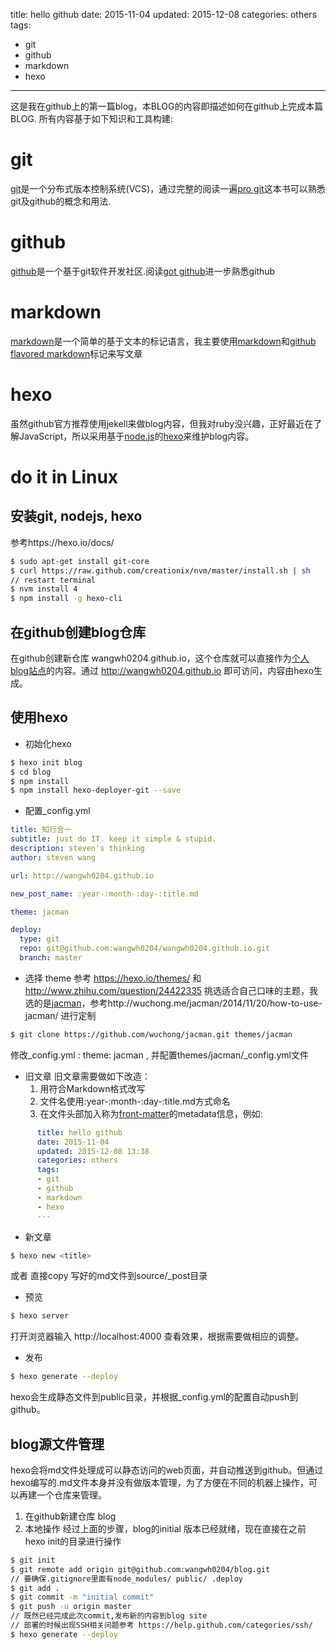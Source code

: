 title: hello github
date: 2015-11-04
updated: 2015-12-08
categories: others
tags: 
- git
- github
- markdown
- hexo
---

这是我在github上的第一篇blog，本BLOG的内容即描述如何在github上完成本篇BLOG. 所有内容基于如下知识和工具构建:
# git
[git](http://git-scm.com/)是一个分布式版本控制系统(VCS)，通过完整的阅读一遍[pro git](http://git-scm.com/book/zh/v2)这本书可以熟悉git及github的概念和用法.

# github
[github](https://github.com/)是一个基于git软件开发社区.阅读[got github](http://www.worldhello.net/gotgithub/index.html)进一步熟悉github

# markdown
[markdown](http://daringfireball.net/projects/markdown/syntax)是一个简单的基于文本的标记语言，我主要使用[markdown](http://wowubuntu.com/markdown/index.html)和[github flavored markdown](https://help.github.com/articles/github-flavored-markdown/)标记来写文章

# hexo
虽然github官方推荐使用jekell来做blog内容，但我对ruby没兴趣，正好最近在了解JavaScript，所以采用基于[node.js](https://nodejs.org/)的[hexo](https://hexo.io/)来维护blog内容。

# do it in Linux
## 安装git, nodejs, hexo
参考https://hexo.io/docs/
``` bash
$ sudo apt-get install git-core
$ curl https://raw.github.com/creationix/nvm/master/install.sh | sh
// restart terminal
$ nvm install 4
$ npm install -g hexo-cli
```
## 在github创建blog仓库
在github创建新仓库 wangwh0204.github.io，这个仓库就可以直接作为[个人blog站点](http://www.worldhello.net/gotgithub/03-project-hosting/050-homepage.html)的内容。通过 http://wangwh0204.github.io 即可访问，内容由hexo生成。

## 使用hexo
- 初始化hexo
``` bash
$ hexo init blog
$ cd blog
$ npm install
$ npm install hexo-deployer-git --save
```
- 配置_config.yml
``` yaml
title: 知行合一
subtitle: just do IT. keep it simple & stupid.
description: steven's thinking
author: steven wang

url: http://wangwh0204.github.io

new_post_name: :year-:month-:day-:title.md

theme: jacman

deploy:
  type: git
  repo: git@github.com:wangwh0204/wangwh0204.github.io.git
  branch: master
```

- 选择 theme
参考 https://hexo.io/themes/ 和 http://www.zhihu.com/question/24422335 挑选适合自己口味的主题，我选的是[jacman](https://github.com/wuchong/jacman)，参考http://wuchong.me/jacman/2014/11/20/how-to-use-jacman/ 进行定制

``` bash
$ git clone https://github.com/wuchong/jacman.git themes/jacman
```
  修改_config.yml : theme: jacman , 并配置themes/jacman/_config.yml文件

- 旧文章
旧文章需要做如下改造：
    1. 用符合Markdown格式改写
    2. 文件名使用:year-:month-:day-:title.md方式命名
    3. 在文件头部加入称为[front-matter](https://hexo.io/docs/front-matter.html)的metadata信息，例如:
``` yaml
      title: hello github
      date: 2015-11-04
      updated: 2015-12-08 13:38
      categories: others
      tags: 
      - git
      - github
      - markdown
      - hexo
      ---
```

- 新文章
``` bash
$ hexo new <title>
```
或者 直接copy 写好的md文件到source/_post目录

- 预览
``` bash
$ hexo server
```
打开浏览器输入 http://localhost:4000 查看效果，根据需要做相应的调整。

- 发布
``` bash
$ hexo generate --deploy
```
hexo会生成静态文件到public目录，并根据_config.yml的配置自动push到github。

## blog源文件管理
hexo会将md文件处理成可以静态访问的web页面，并自动推送到github。但通过hexo编写的.md文件本身并没有做版本管理，为了方便在不同的机器上操作，可以再建一个仓库来管理。
1. 在github新建仓库 blog
2. 本地操作
经过上面的步骤，blog的initial 版本已经就绪，现在直接在之前hexo init的目录进行操作
``` bash
$ git init
$ git remote add origin git@github.com:wangwh0204/blog.git
// 要确保.gitignore里面有node_modules/ public/ .deploy
$ git add .
$ git commit -m "initial commit"
$ git push -u origin master
// 既然已经完成此次commit,发布新的内容到blog site
// 部署的时候出现SSH相关问题参考 https://help.github.com/categories/ssh/
$ hexo generate --deploy
```